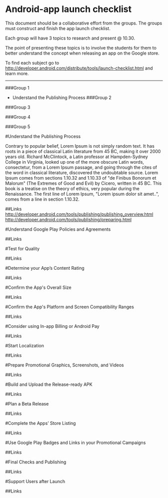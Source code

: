 # Android-app launch checklist


This document should be a collaborative effort from the groups. 
The groups must construct and finish the app launch checklist.

Each group will have 3 topics to research and present @ 10.30.

The point of presenting these topics is to involve the students for them to better understand the concept when releasing an app on the
Google store.

To find each subject go to http://developer.android.com/distribute/tools/launch-checklist.html and learn more. 

-----
###Group 1
* Understand the Publishing Process
###Group 2

###Group 3

###Group 4

###Group 5





#Understand the Publishing Process

Contrary to popular belief, Lorem Ipsum is not simply random text. It has roots in a piece of classical Latin literature from 45 BC, making it over 2000 years old. Richard McClintock, a Latin professor at Hampden-Sydney College in Virginia, looked up one of the more obscure Latin words, consectetur, from a Lorem Ipsum passage, and going through the cites of the word in classical literature, discovered the undoubtable source. Lorem Ipsum comes from sections 1.10.32 and 1.10.33 of "de Finibus Bonorum et Malorum" (The Extremes of Good and Evil) by Cicero, written in 45 BC. This book is a treatise on the theory of ethics, very popular during the Renaissance. The first line of Lorem Ipsum, "Lorem ipsum dolor sit amet..", comes from a line in section 1.10.32.

##Links
http://developer.android.com/tools/publishing/publishing_overview.html
http://developer.android.com/tools/publishing/preparing.html


#Understand Google Play Policies and Agreements

##Links

#Test for Quality

##Links


#Determine your App’s Content Rating

##Links


#Confirm the App's Overall Size

##Links


#Confirm the App's Platform and Screen Compatibility Ranges

##Links


#Consider using In-app Billing or Android Pay

##Links



#Start Localization

##Links


#Prepare Promotional Graphics, Screenshots, and Videos

##Links


#Build and Upload the Release-ready APK

##Links



#Plan a Beta Release

##Links

#Complete the Apps’ Store Listing

##Links


#Use Google Play Badges and Links in your Promotional Campaigns

##Links


#Final Checks and Publishing

##Links


#Support Users after Launch

##Links






